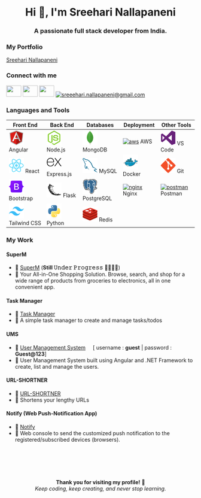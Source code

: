 <h1 align="center">Hi 👋, I'm Sreehari Nallapaneni</h1>
<h3 align="center">A passionate full stack developer from India.</h3>

### My Portfolio
[Sreehari Nallapaneni](https://sreehari-nallapaneni.vercel.app/)

### Connect with me
[<img src="https://raw.githubusercontent.com/rahuldkjain/github-profile-readme-generator/master/src/images/icons/Social/hackerrank.svg" height="30" width="40">](https://www.hackerrank.com/r151149?hr_r=1)
[<img src="https://camo.githubusercontent.com/28bbd2596707954793abeff9eb24d343c1c78b7bf184b90294b4b190c6097a65/68747470733a2f2f63646e2e6a7364656c6976722e6e65742f6e706d2f73696d706c652d69636f6e7340332e302e312f69636f6e732f6c696e6b6564696e2e737667" height="30" width="40">](https://www.linkedin.com/in/sreehari-nallapaneni-0b1809161/)
[<img src="https://raw.githubusercontent.com/rahuldkjain/github-profile-readme-generator/master/src/images/icons/Social/instagram.svg" height="30" width="40">](https://www.instagram.com/sreehari_nallapaneni/)
[<img src="https://camo.githubusercontent.com/19865f7d347b6b06b2c705902ba4ded7a1941e9dd164b646fce17fe92b5559d0/68747470733a2f2f696d672e69636f6e73382e636f6d2f666c75656e63792f34382f3030303030302f6170706c652d6d61696c2e706e67" alt="sreeehari.nallapaneni@gmail.com" height="35" width="50">](mailto:sreeehari.nallapaneni@gmail.com)


### Languages and Tools
| Front End | Back End | Databases | Deployment | Other Tools |
|---|---|---|---|---|
| [<img src="https://raw.githubusercontent.com/devicons/devicon/master/icons/angularjs/angularjs-original.svg" alt="angular" width="40" height="40">](https://angular.io) Angular | [<img src="https://raw.githubusercontent.com/devicons/devicon/master/icons/nodejs/nodejs-original.svg" alt="nodejs" width="40" height="40">](https://nodejs.org) Node.js | [<img src="https://raw.githubusercontent.com/devicons/devicon/master/icons/mongodb/mongodb-original.svg" alt="mongodb" width="40" height="40">](https://www.mongodb.com/) MongoDB | [<img src="https://www.vectorlogo.zone/logos/amazon_aws/amazon_aws-icon.svg" alt="aws" width="40" height="40">](https://aws.amazon.com/) AWS | [<img src="https://raw.githubusercontent.com/devicons/devicon/master/icons/visualstudio/visualstudio-plain.svg" alt="vscode" width="40" height="40">](https://code.visualstudio.com/) VS Code |
| [<img src="https://raw.githubusercontent.com/devicons/devicon/master/icons/react/react-original.svg" alt="react" width="40" height="40">](https://reactjs.org) React | [<img src="https://raw.githubusercontent.com/devicons/devicon/master/icons/express/express-original.svg" alt="express" width="40" height="40">](https://expressjs.com) Express.js | [<img src="https://raw.githubusercontent.com/devicons/devicon/master/icons/mysql/mysql-original.svg" alt="mysql" width="40" height="40">](https://www.mysql.com/) MySQL | [<img src="https://raw.githubusercontent.com/devicons/devicon/master/icons/docker/docker-original.svg" alt="docker" width="40" height="40">](https://www.docker.com/) Docker | [<img src="https://raw.githubusercontent.com/devicons/devicon/master/icons/git/git-original.svg" alt="git" width="40" height="40">](https://git-scm.com/) Git |
| [<img src="https://raw.githubusercontent.com/devicons/devicon/master/icons/bootstrap/bootstrap-original.svg" alt="bootstrap" width="40" height="40">](https://getbootstrap.com) Bootstrap | [<img src="https://raw.githubusercontent.com/devicons/devicon/master/icons/flask/flask-original.svg" alt="flask" width="40" height="40">](https://flask.palletsprojects.com/) Flask | [<img src="https://raw.githubusercontent.com/devicons/devicon/master/icons/postgresql/postgresql-original.svg" alt="postgresql" width="40" height="40">](https://www.postgresql.org/) PostgreSQL | [<img src="https://www.vectorlogo.zone/logos/nginx/nginx-icon.svg" alt="nginx" width="40" height="40">](https://nginx.org/) Nginx | [<img src="https://www.vectorlogo.zone/logos/getpostman/getpostman-icon.svg" alt="postman" width="40" height="40">](https://www.getpostman.com/) Postman |
| [<img src="https://raw.githubusercontent.com/devicons/devicon/master/icons/tailwindcss/tailwindcss-plain.svg" alt="tailwind" width="40" height="40">](https://tailwindcss.com) Tailwind CSS | [<img src="https://raw.githubusercontent.com/devicons/devicon/master/icons/python/python-original.svg" alt="python" width="40" height="40">](https://www.python.org) Python | [<img src="https://raw.githubusercontent.com/devicons/devicon/master/icons/redis/redis-original.svg" alt="redis" width="40" height="40">](https://redis.io) Redis |  |  |
</table>

### My Work

#### SuperM
- 🚀 [SuperM](https://nallapaneni-sreehari.github.io/super-m/) (**Still 𝚄𝚗𝚍𝚎𝚛 𝙿𝚛𝚘𝚐𝚛𝚎𝚜𝚜** 🚧🔨👷‍♀️)
- 📝 Your All-in-One Shopping Solution. Browse, search, and shop for a wide range of products from groceries to electronics, all in one convenient app.

#### Task Manager
- 🚀 [Task Manager](https://nallapaneni-sreehari.github.io/task-manager-pages)
- 📝 A simple task manager to create and manage tasks/todos

#### UMS
- 🚀 [User Management System](https://user-management-system-v2.vercel.app/login) &nbsp;&nbsp;&nbsp; [ username : **guest** | password : **Guest@123**]
- 📝 User Management System built using Angular and .NET Framework to create, list and manage the users.

#### URL-SHORTNER
- 🚀 [URL-SHORTNER](https://url-shortner-steel-omega.vercel.app/)
- 📝 Shortens your lengthy URLs

#### Notify (Web Push-Notification App)
- 🚀 [Notify](https://push-notifications-iota.vercel.app/)
- 📝 Web console to send the customized push notification to the registered/subscribed devices (browsers).


<br><br>
---

<p align="center">
  <b>Thank you for visiting my profile!</b> 🙌<br>
  <i>Keep coding, keep creating, and never stop learning.</i>
</p>
